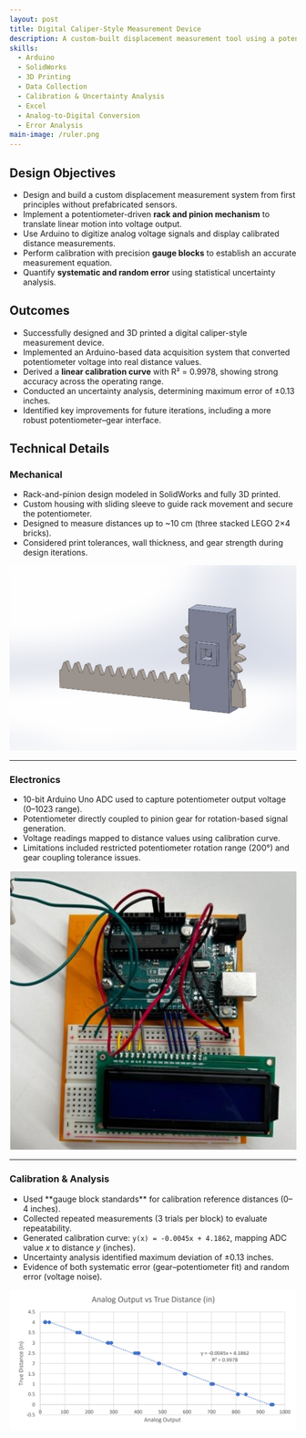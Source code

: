 ```yaml
---
layout: post
title: Digital Caliper-Style Measurement Device
description: A custom-built displacement measurement tool using a potentiometer, rack-and-pinion mechanism, and Arduino-based calibration with gauge blocks.
skills:
  - Arduino
  - SolidWorks
  - 3D Printing
  - Data Collection
  - Calibration & Uncertainty Analysis
  - Excel
  - Analog-to-Digital Conversion
  - Error Analysis
main-image: /ruler.png
---
```


## Design Objectives
- Design and build a custom displacement measurement system from first principles without prefabricated sensors.  
- Implement a potentiometer-driven **rack and pinion mechanism** to translate linear motion into voltage output.  
- Use Arduino to digitize analog voltage signals and display calibrated distance measurements.  
- Perform calibration with precision **gauge blocks** to establish an accurate measurement equation.  
- Quantify **systematic and random error** using statistical uncertainty analysis.  

## Outcomes
- Successfully designed and 3D printed a digital caliper-style measurement device.  
- Implemented an Arduino-based data acquisition system that converted potentiometer voltage into real distance values.  
- Derived a **linear calibration curve** with R² = 0.9978, showing strong accuracy across the operating range.  
- Conducted an uncertainty analysis, determining maximum error of ±0.13 inches.  
- Identified key improvements for future iterations, including a more robust potentiometer–gear interface.  

## Technical Details
### Mechanical
<div class="section-flex">
  <div class="text">
    <ul>
      <li>Rack-and-pinion design modeled in SolidWorks and fully 3D printed.</li>
      <li>Custom housing with sliding sleeve to guide rack movement and secure the potentiometer.</li>
      <li>Designed to measure distances up to ~10 cm (three stacked LEGO 2×4 bricks).</li>
      <li>Considered print tolerances, wall thickness, and gear strength during design iterations.</li>
    </ul>
  </div>
  <div class="image">
    <img src="/assets/images/ruler-photos/device_solidworks.png" alt="SolidWorks CAD model of device" />
  </div>
</div>

---

### Electronics
<div class="section-flex">
  <div class="text">
    <ul>
      <li>10-bit Arduino Uno ADC used to capture potentiometer output voltage (0–1023 range).</li>
      <li>Potentiometer directly coupled to pinion gear for rotation-based signal generation.</li>
      <li>Voltage readings mapped to distance values using calibration curve.</li>
      <li>Limitations included restricted potentiometer rotation range (200°) and gear coupling tolerance issues.</li>
    </ul>
  </div>
  <div class="image">
    <img src="/assets/images/ruler-photos/electronics.png" alt="Arduino wiring with potentiometer" />
  </div>
</div>

---

### Calibration & Analysis
<div class="section-flex">
  <div class="text">
    <ul>
      <li>Used **gauge block standards** for calibration reference distances (0–4 inches).</li>
      <li>Collected repeated measurements (3 trials per block) to evaluate repeatability.</li>
      <li>Generated calibration curve: <code>y(x) = -0.0045x + 4.1862</code>, mapping ADC value <em>x</em> to distance <em>y</em> (inches).</li>
      <li>Uncertainty analysis identified maximum deviation of ±0.13 inches.</li>
      <li>Evidence of both systematic error (gear–potentiometer fit) and random error (voltage noise).</li>
    </ul>
  </div>
  <div class="image">
    <img src="/assets/images/ruler-photos/device_calibration.png" alt="Calibration curve of potentiometer vs true distance" />
  </div>
</div>
